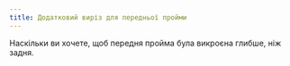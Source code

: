 ```yaml
---
title: Додатковий виріз для передньої пройми
---
```


Наскільки ви хочете, щоб передня пройма була викроєна глибше, ніж задня.




